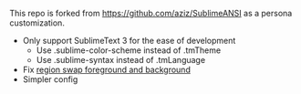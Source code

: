 This repo is forked from https://github.com/aziz/SublimeANSI as a persona customization.

- Only support SublimeText 3 for the ease of development
    - Use .sublime-color-scheme instead of .tmTheme
    - Use .sublime-syntax instead of .tmLanguage
- Fix [region swap foreground and background](https://forum.sublimetext.com/t/add-regions-swaps-background-and-foreground/3587)
- Simpler config
